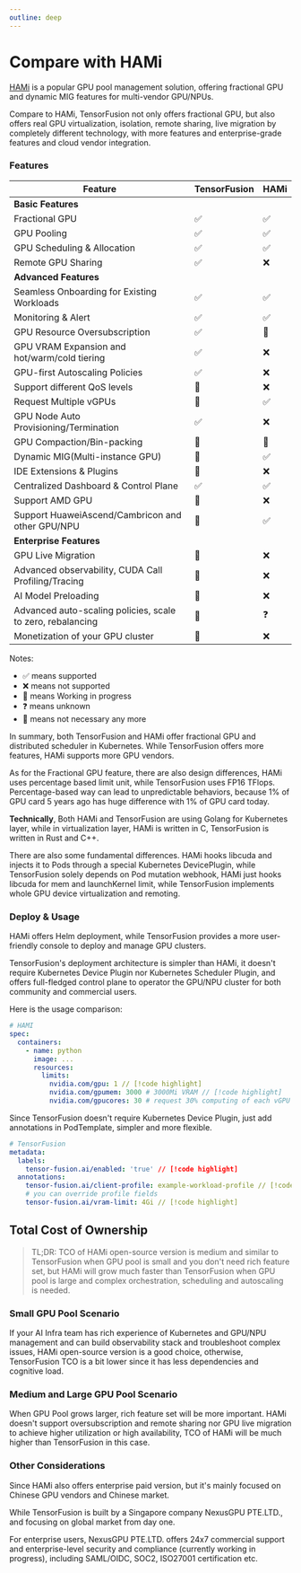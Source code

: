 ```yaml
---
outline: deep
---
```


# Compare with HAMi

[HAMi](https://github.com/Project-HAMi/HAMi) is a popular GPU pool management solution, offering fractional GPU and dynamic MIG features for multi-vendor GPU/NPUs.

Compare to HAMi, TensorFusion not only offers fractional GPU, but also offers real GPU virtualization, isolation, remote sharing, live migration by completely different technology, with more features and enterprise-grade features and cloud vendor integration.

### Features

| Feature | TensorFusion | HAMi |
| --- | --- | --- |
| <b>Basic Features</b> |  |  |
| Fractional GPU | ✅ | ✅ |
| GPU Pooling | ✅ | ✅ |
| GPU Scheduling & Allocation | ✅ | ✅ |
| Remote GPU Sharing | ✅ | ❌ |
| <b>Advanced Features</b> |  |  |
| Seamless Onboarding for Existing Workloads | ✅ | ✅ |
| Monitoring & Alert | ✅ | ✅ |
| GPU Resource Oversubscription | ✅ | 🚧 |
| GPU VRAM Expansion and hot/warm/cold tiering | ✅ | ❌ |
| GPU-first Autoscaling Policies | ✅ | ❌ |
| Support different QoS levels | 🚧 | ❌ |
| Request Multiple vGPUs | 🚧 | ✅ |
| GPU Node Auto Provisioning/Termination | ✅ | ❌ |
| GPU Compaction/Bin-packing | 🚧 | 🚧 |
| Dynamic MIG(Multi-instance GPU) | 👋 | ✅ |
| IDE Extensions & Plugins | 🚧 | ❌ |
| Centralized Dashboard & Control Plane | ✅ | ✅ |
| Support AMD GPU | 🚧 | ❌ |
| Support HuaweiAscend/Cambricon and other GPU/NPU | 🚧 | ✅ |
| <b>Enterprise Features</b> |  |  |
| GPU Live Migration | 🚧 | ❌ |
| Advanced observability, CUDA Call Profiling/Tracing | 🚧 | ❌ |
| AI Model Preloading | 🚧 | ❌ |
| Advanced auto-scaling policies, scale to zero, rebalancing | 🚧 | ❓ |
| Monetization of your GPU cluster | 🚧 | ❌ |

Notes:
- ✅ means supported
- ❌ means not supported
- 🚧 means Working in progress
- ❓ means unknown
- 👋 means not necessary any more

In summary, both TensorFusion and HAMi offer fractional GPU and distributed scheduler in Kubernetes. While TensorFusion offers more features, HAMi supports more GPU vendors.

As for the Fractional GPU feature, there are also design differences, HAMi uses percentage based limit unit, while TensorFusion uses FP16 TFlops. Percentage-based way can lead to unpredictable behaviors, because 1% of GPU card 5 years ago has huge difference with 1% of GPU card today.

**Technically**, Both HAMi and TensorFusion are using Golang for Kubernetes layer, while in virtualization layer, HAMi is written in C, TensorFusion is written in Rust and C++. 

There are also some fundamental differences. HAMi hooks libcuda and injects it to Pods through a special Kubernetes DevicePlugin, while TensorFusion solely depends on Pod mutation webhook, HAMi just hooks libcuda for mem and launchKernel limit, while TensorFusion implements whole GPU device virtualization and remoting.

### Deploy & Usage

HAMi offers Helm deployment, while TensorFusion provides a more user-friendly console to deploy and manage GPU clusters.

TensorFusion's deployment architecture is simpler than HAMi, it doesn't require Kubernetes Device Plugin nor Kubernetes Scheduler Plugin, and offers full-fledged control plane to operator the GPU/NPU cluster for both community and commercial users.


Here is the usage comparison:

```yaml
# HAMI
spec:
  containers:
    - name: python
      image: ...
      resources:
        limits:
          nvidia.com/gpu: 1 // [!code highlight]
          nvidia.com/gpumem: 3000 # 3000Mi VRAM // [!code highlight]
          nvidia.com/gpucores: 30 # request 30% computing of each vGPU // [!code highlight] 
```

Since TensorFusion doesn't require Kubernetes Device Plugin, just add annotations in PodTemplate, simpler and more flexible.

```yaml
# TensorFusion
metadata:
  labels:
    tensor-fusion.ai/enabled: 'true' // [!code highlight]
  annotations:
    tensor-fusion.ai/client-profile: example-workload-profile // [!code highlight]
    # you can override profile fields
    tensor-fusion.ai/vram-limit: 4Gi // [!code highlight]
```


<!-- ### Performance Comparison -->
<!-- Benchmark -->

## Total Cost of Ownership

> TL;DR: TCO of HAMi open-source version is medium and similar to TensorFusion when GPU pool is small and you don't need rich feature set, but HAMi will grow much faster than TensorFusion when GPU pool is large and complex orchestration, scheduling and autoscaling is needed.

### Small GPU Pool Scenario

If your AI Infra team has rich experience of Kubernetes and GPU/NPU management and can build observability stack and troubleshoot complex issues, HAMi open-source version is a good choice, otherwise, TensorFusion TCO is a bit lower since it has less dependencies and cognitive load.

### Medium and Large GPU Pool Scenario

When GPU Pool grows larger, rich feature set will be more important. HAMi doesn't support oversubscription and remote sharing nor GPU live migration to achieve higher utilization or high availability, TCO of HAMi will be much higher than TensorFusion in this case.

### Other Considerations

Since HAMi also offers enterprise paid version, but it's mainly focused on Chinese GPU vendors and Chinese market.

While TensorFusion is built by a Singapore company NexusGPU PTE.LTD., and focusing on global market from day one. 

For enterprise users, NexusGPU PTE.LTD. offers 24x7 commercial support and enterprise-level security and compliance (currently working in progress), including SAML/OIDC, SOC2, ISO27001 certification etc. 